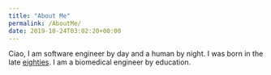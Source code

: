 ```yaml
---
title: "About Me"
permalink: /AboutMe/
date: 2019-10-24T03:02:20+00:00
---
```


Ciao, I am software engineer by day and a human by night. I was born in the late [eighties](https://en.wikipedia.org/wiki/1980s). I am a biomedical engineer by education.